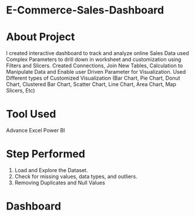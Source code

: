 # E-Commerce-Sales-Dashboard
# About Project
I created interactive dashboard to track and analyze online Sales Data used Complex Parameters to drill down in worksheet and customization using Filters and Slicers.
Created Connections, Join New Tables, Calculation to Manipulate Data and Enable user Driven Parameter for Visualization. Used Different types of Customized Visualization (Bar Chart, Pie Chart, Donut Chart, Clustered Bar Chart, Scatter Chart, Line Chart, Area Chart, Map Slicers, Etc)
# Tool Used
Advance Excel
Power BI
# Step Performed
1. Load and Explore the Dataset.
2. Check for missing values, data types, and outliers.
3. Removing Duplicates and Null Values
# Dashboard

